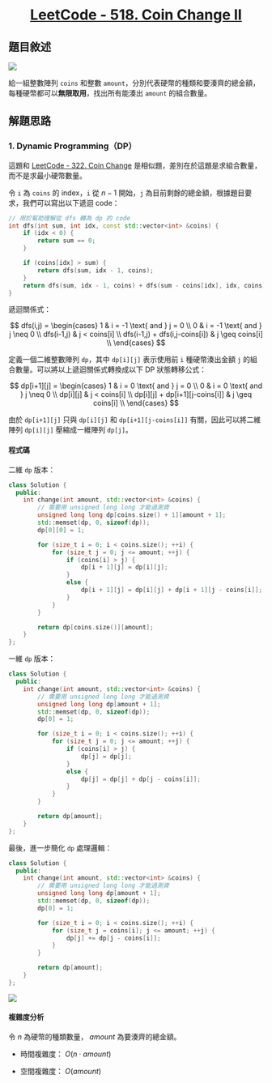 # <center> [LeetCode - 518. Coin Change II](https://leetcode.com/problems/coin-change-ii/description/) </center>

## 題目敘述

[![](https://i.imgur.com/pxvPND4.png)](https://i.imgur.com/pxvPND4.png)

給一組整數陣列 `coins` 和整數 `amount`，分別代表硬幣的種類和要湊齊的總金額，每種硬幣都可以**無限取用**，找出所有能湊出 `amount` 的組合數量。

## 解題思路

### 1. Dynamic Programming（DP）

這題和 [LeetCode - 322. Coin Change](https://github.com/reese60525/LeetCode/blob/main/Leetcode/LeetCode-322/Solution-322.md#2-dynamic-programming) 是相似題，差別在於這題是求組合數量，而不是求最小硬幣數量。

令 `i` 為 `coins` 的 index，`i` 從 $n-1$ 開始，`j` 為目前剩餘的總金額，根據題目要求，我們可以寫出以下遞迴 code：

```cpp {.line-numbers}
// 用於幫助理解從 dfs 轉為 dp 的 code
int dfs(int sum, int idx, const std::vector<int> &coins) {
    if (idx < 0) {
        return sum == 0;
    }

    if (coins[idx] > sum) {
        return dfs(sum, idx - 1, coins);
    }
    return dfs(sum, idx - 1, coins) + dfs(sum - coins[idx], idx, coins);
}
```

遞迴關係式：

$$
dfs(i,j) = \begin{cases}
1 & i = -1 \text{ and }  j = 0 \\
0 & i = -1 \text{ and } j \neq 0 \\
dfs(i-1,j) & j < coins[i] \\
dfs(i-1,j) + dfs(i,j-coins[i]) & j \geq coins[i] \\
\end{cases}
$$

定義一個二維整數陣列 `dp`，其中 `dp[i][j]` 表示使用前 `i` 種硬幣湊出金額 `j` 的組合數量。可以將以上遞迴關係式轉換成以下 DP 狀態轉移公式：

$$
dp[i+1][j] = \begin{cases}
1 & i = 0 \text{ and }  j = 0 \\
0 & i = 0 \text{ and } j \neq 0 \\
dp[i][j] & j < coins[i] \\
dp[i][j] + dp[i+1][j-coins[i]] & j \geq coins[i] \\
\end{cases}
$$

由於 `dp[i+1][j]` 只與 `dp[i][j]` 和 `dp[i+1][j-coins[i]]` 有關，因此可以將二維陣列 `dp[i][j]` 壓縮成一維陣列 `dp[j]`。

#### 程式碼

二維 `dp` 版本：

```cpp {.line-numbers}
class Solution {
  public:
    int change(int amount, std::vector<int> &coins) {
        // 需要用 unsigned long long 才能過測資
        unsigned long long dp[coins.size() + 1][amount + 1];
        std::memset(dp, 0, sizeof(dp));
        dp[0][0] = 1;

        for (size_t i = 0; i < coins.size(); ++i) {
            for (size_t j = 0; j <= amount; ++j) {
                if (coins[i] > j) {
                    dp[i + 1][j] = dp[i][j];
                }
                else {
                    dp[i + 1][j] = dp[i][j] + dp[i + 1][j - coins[i]];
                }
            }
        }

        return dp[coins.size()][amount];
    }
};
```

一維 `dp` 版本：

```cpp {.line-numbers}
class Solution {
  public:
    int change(int amount, std::vector<int> &coins) {
        // 需要用 unsigned long long 才能過測資
        unsigned long long dp[amount + 1];
        std::memset(dp, 0, sizeof(dp));
        dp[0] = 1;

        for (size_t i = 0; i < coins.size(); ++i) {
            for (size_t j = 0; j <= amount; ++j) {
                if (coins[i] > j) {
                    dp[j] = dp[j];
                }
                else {
                    dp[j] = dp[j] + dp[j - coins[i]];
                }
            }
        }

        return dp[amount];
    }
};
```

最後，進一步簡化 `dp` 處理邏輯：

```cpp {.line-numbers}
class Solution {
  public:
    int change(int amount, std::vector<int> &coins) {
        // 需要用 unsigned long long 才能過測資
        unsigned long long dp[amount + 1];
        std::memset(dp, 0, sizeof(dp));
        dp[0] = 1;

        for (size_t i = 0; i < coins.size(); ++i) {
            for (size_t j = coins[i]; j <= amount; ++j) {
                dp[j] += dp[j - coins[i]];
            }
        }

        return dp[amount];
    }
};
```

[![](https://i.imgur.com/bnlX52P.png)](https://i.imgur.com/bnlX52P.png)

#### 複雜度分析

令 $n$ 為硬幣的種類數量， $amount$ 為要湊齊的總金額。

- 時間複雜度： $O(n \cdot amount)$

- 空間複雜度： $O(amount)$
